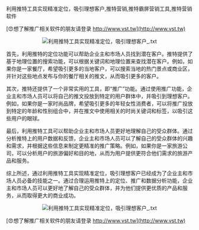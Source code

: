 利用推特工具实现精准定位，吸引理想客户,推特营销,推特霸屏营销工具,推特营销软件

[😍想了解推广相关软件的朋友请登录 http://www.vst.tw](http://www.vst.tw)

 <center><img src="https://vst.tw/MP4/tuiguang/png/4.png" alt="利用推特工具实现精准定位，吸引理想客户_.txt"></center>

首先，利用推特的定位功能可以帮助企业主和市场人员找到潜在客户。推特提供了基于地理位置的搜索功能，可以根据关键词和地理位置来查找潜在客户。例如，如果你是一家餐厅，希望吸引更多的当地客户，可以搜索当地的热门景点或商业区，并针对这些地点发布与你的餐厅相关的推文，从而吸引更多的客户。

其次，推特还提供了一个非常实用的工具，即“推广”功能。通过使用推广功能，企业主和市场人员可以将自己的推文投放到特定的用户群体中，并吸引到理想客户。例如，如果你是一家时尚品牌，希望吸引更多的年轻女性消费者，可以将推广投放到特定的年龄和性别组合中，并在推文中使用相关的时尚关键词和标签，以吸引这些用户的眼球。

最后，利用推特工具可以帮助企业主和市场人员更好地理解自己的受众群体。通过分析推特上的用户数据和反馈，企业主和市场人员可以了解自己的受众群体的兴趣和需求，并根据这些信息来制定更精准的推广策略。例如，如果你是一家旅游公司，可以分析用户的旅游偏好和目的地，从而为用户提供更符合他们需求的旅游产品和服务。

综上所述，通过利用推特工具实现精准定位，吸引理想客户已经成为了企业主和市场人员必备的技能之一。通过合理运用推特上的定位、推广和数据分析功能，企业主和市场人员可以更好地了解自己的受众群体，并为他们提供更优质的产品和服务，从而取得更大的商业成功。

 <center><img src="https://vst.tw/MP4/tuiguang/png/6.png" alt="利用推特工具实现精准定位，吸引理想客户_.txt"></center>

[😍想了解推广相关软件的朋友请登录 http://www.vst.tw](http://www.vst.tw)



